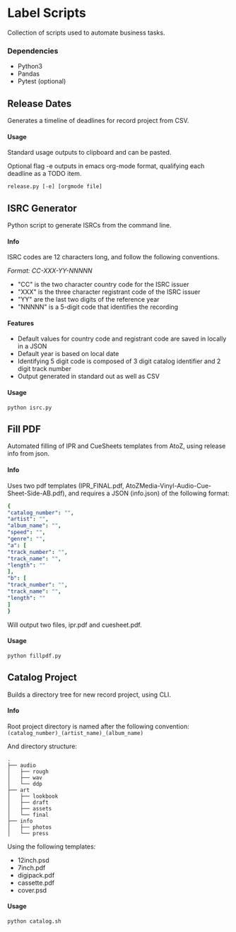 # Label Scripts
Collection of scripts used to automate business tasks.

### Dependencies

- Python3
- Pandas
- Pytest (optional)

## Release Dates

Generates a timeline of deadlines for record project from CSV.

#### Usage

Standard usage outputs to clipboard and can be pasted.  

Optional flag -e outputs in emacs org-mode format, qualifying each deadline as a TODO item.  

`release.py [-e] [orgmode file]`

## ISRC Generator

Python script to generate ISRCs from the command line.

#### Info
ISRC codes are 12 characters long, and follow the following conventions.

*Format: CC-XXX-YY-NNNNN*

- "CC" is the two character country code for the ISRC issuer
- "XXX" is the three character registrant code of the ISRC issuer
- "YY" are the last two digits of the reference year
- "NNNNN" is a 5-digit code that identifies the recording

#### Features
- Default values for country code and registrant code are saved in locally in a JSON
- Default year is based on local date
- Identifying 5 digit code is composed of 3 digit catalog identifier and 2 digit track number
- Output generated in standard out as well as CSV


#### Usage

`python isrc.py`

## Fill PDF

Automated filling of IPR and CueSheets templates from AtoZ, using release info from json.

#### Info
Uses two pdf templates (IPR_FINAL.pdf, AtoZMedia-Vinyl-Audio-Cue-Sheet-Side-AB.pdf), and requires a JSON (info.json) of the following format:

```yaml
{
"catalog_number": "",  
"artist": "",  
"album_name": "",
"speed": "",
"genre": "",
"a": [
"track_number": "",
"track_name": "",
"length": ""
],
"b": [
"track_number": "",
"track_name": "",
"length": ""
]
}
```

Will output two files, ipr.pdf and cuesheet.pdf.

#### Usage
`python fillpdf.py`

## Catalog Project

Builds a directory tree for new record project, using CLI.

#### Info
Root project directory is named after the following convention:
`(catalog_number)_(artist_name)_(album_name)`

And directory structure:

```
.
├── audio
│   ├── rough
│   ├── wav
│   └── ddp
├── art
│   ├── lookbook
│   ├── draft
│   ├── assets
│   └── final
├── info
│   ├── photos
│   └── press
```

Using the following templates:

- 12inch.psd
- 7inch.pdf
- digipack.pdf
- cassette.pdf
- cover.psd


#### Usage

`python catalog.sh`



